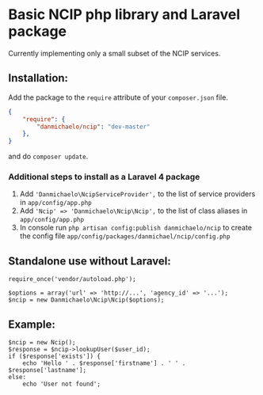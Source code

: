 # Basic NCIP php library and Laravel package

Currently implementing only a small subset of the NCIP services.

## Installation:

Add the package to the `require` attribute of your `composer.json` file.

```json
{
    "require": {
        "danmichaelo/ncip": "dev-master"
    },
}
``` 

and do `composer update`.

### Additional steps to install as a Laravel 4 package

1. Add `'Danmichaelo\NcipServiceProvider',` to the list of service providers in `app/config/app.php`
2. Add `'Ncip' => 'Danmichaelo\Ncip\Ncip',` to the list of class aliases in `app/config/app.php`
3. In console run `php artisan config:publish danmichaelo/ncip` to create the config file `app/config/packages/danmichael/ncip/config.php`

## Standalone use without Laravel:

	require_once('vendor/autoload.php');

	$options = array('url' => 'http://...', 'agency_id' => '...');
	$ncip = new Danmichaelo\Ncip\Ncip($options);


## Example:

	$ncip = new Ncip();
	$response = $ncip->lookupUser($user_id);
	if ($response['exists']) {
		echo 'Hello ' . $response['firstname'] . ' ' . $response['lastname'];
	else:
		echo 'User not found';
